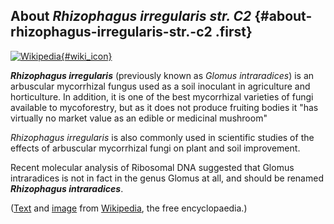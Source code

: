 About *Rhizophagus irregularis str. C2* {#about-rhizophagus-irregularis-str.-c2 .first}
---------------------------------------

[![Wikipedia](/img/wikipedia_logo_v2_en.png){#wiki_icon}](http://en.wikipedia.org/wiki/Rhizophagus_irregularis)

***Rhizophagus irregularis*** (previously known as *Glomus
intraradices*) is an arbuscular mycorrhizal fungus used as a soil
inoculant in agriculture and horticulture. In addition, it is one of the
best mycorrhizal varieties of fungi available to mycoforestry, but as it
does not produce fruiting bodies it \"has virtually no market value as
an edible or medicinal mushroom\"

*Rhizophagus irregularis* is also commonly used in scientific studies of
the effects of arbuscular mycorrhizal fungi on plant and soil
improvement.

Recent molecular analysis of Ribosomal DNA suggested that Glomus
intraradices is not in fact in the genus Glomus at all, and should be
renamed ***Rhizophagus intraradices***.

([Text](http://en.wikipedia.org/wiki/Rhizophagus_irregularis) and
[image](https://commons.wikimedia.org/wiki/File:Mycorhize_dans_racine.jpg)
from [Wikipedia](http://en.wikipedia.org/), the free encyclopaedia.)
